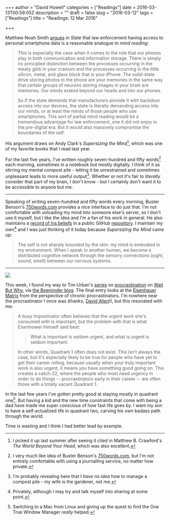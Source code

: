 +++
author = "David Howell"
categories = ["Readings"]
date = 2016-03-13T00:59:05Z
description = ""
draft = false
slug = "2016-03-12"
tags = ["Readings"]
title = "Readings: 12 Mar 2016"

+++


Matthew Noah Smith [argues](http://www.slate.com/articles/technology/technology/2016/02/apple_and_the_fbi_think_iphones_are_safes_a_philosopher_explains_what_they.single.html%0A) in _Slate_ that law enforcement having access to personal smartphone data is a reasonable analogue to _mind reading_:

> This is especially the case when it comes to the role that our phones play in both communication and information storage. There is simply no principled distinction between the processes occurring in the meaty glob in your cranium and the processes occurring in the little silicon, metal, and glass block that is your iPhone. The solid-state drive storing photos in the phone are your memories in the same way that certain groups of neurons storing images in your brain are memories. Our minds extend beyond our heads and into our phones.
>
> So if the state demands that manufacturers provide it with backdoor access into our devices, the state is literally demanding access into our minds, or at least the minds of those people who use smartphones. This sort of partial mind reading would be a tremendous advantage for law enforcement, one it did not enjoy in the pre-digital era. But it would also massively compromise the boundaries of the self.

His argument draws on Andy Clark's _Supersizing the Mind_[^1], which was one of my favorite books that I read last year.

For the last five years, I've written roughly seven-hundred and fifty words[^2] each morning, sometimes in a notebook but mostly digitally. I think of it as stirring my mental compost pile - letting it be unrestrained and sometimes unpleasant leads to more useful output[^3]. Whether or not it's fair to _literally_ consider that part of my brain, I don't know - but I certainly don't want it to be accessible to anyone but me.

---

Speaking of writing seven-hundred and fifty words every morning, Buster Benson's [750words.com](http://750words.com) provides a nice interface to do just that. I'm not comfortable with unloading my mind into someone else's server, so I don't use it myself, but I like the idea and I'm a fan of his work in general. He also maintains a [record of his beliefs](http://wayoftheduck.com/codex-vitae) in a public GitHub [repository](https://github.com/busterbenson/public/blob/master/Codex.md). I maintain my own[^4] and I was just thinking of it today because _Supersizing the Mind_ came up:

> The self is not sharply bounded by the skin: my mind is embodied in my environment. When I speak to another human, we become a distributed cognitive network through the sensory connections (sight, sound, smell) between our nervous systems.

---

![](/content/images/2016/03/eisenhauer.jpg)

This week, I found my way to Tim Urban's [series](http://waitbutwhy.com/2013/10/why-procrastinators-procrastinate.html) on [procrastination](http://waitbutwhy.com/2013/11/how-to-beat-procrastination.html) on [Wait But Why](http://waitbutwhy.com/2015/03/procrastination-matrix.html), via [the Beeminder blog](http://blog.beeminder.com/fearofbees/ "Monkeys Are Afraid of Bees"). The final entry looks at the [Eisenhauer Matrix](https://en.wikipedia.org/wiki/Time_management#The_Eisenhower_Method) from the perspective of chronic procrastinators. I'm nowhere near the procrastinator I once was (thanks, [David Allen](http://gettingthingsdone.com)!), but this resonated with me:

> A busy Impostinator often believes that the urgent work she's consumed with is important, but the problem with that is what Eisenhower himself said best:
>
> > What is important is seldom urgent, and what is urgent is seldom important.
>
> In other words, Quadrant 1 often does not exist. This isn't always the case, but it's especially likely to be true for people who have yet to get their career rolling, because usually when your truly important work is also urgent, it means you have something good going on. This creates a catch-22, where the people who most need urgency in order to do things -- procrastinators early in their career -- are often those with a totally vacant Quadrant 1.

In the last few years I've gotten pretty good at staying mostly in quadrant one[^5]. But having a kid and the new time constraints that come with being a dad have made me super conscious of how fast life goes by. I want my son to have a self-actualized life in quadrant two, carving his own badass path through the world.

Time is wasting and I think I had better lead by example.

[^1]: I picked it up last summer after seeing it cited in Matthew B. Crawford's _The World Beyond Your Head_, which was also excellent.
[^2]: I very much like idea of Buster Benson's [750words.com](http://750words.com), but I'm not entirely comfortable with using a journalling service, no matter how private.
[^3]: I'm probably revealing here that I _have no idea_ how to manage a compost pile - my wife is the gardener, not me.
[^4]: Privately, although I may try and talk myself into sharing at some point.
[^5]: Switching to a Mac from Linux and giving up the quest to find the One True Window Manager _really_ helped.

